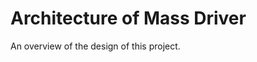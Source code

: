 # Architecture of Mass Driver

An overview of the design of this project.

<!-- This file is proper Markdown, thanks to myst_parser extension -->
